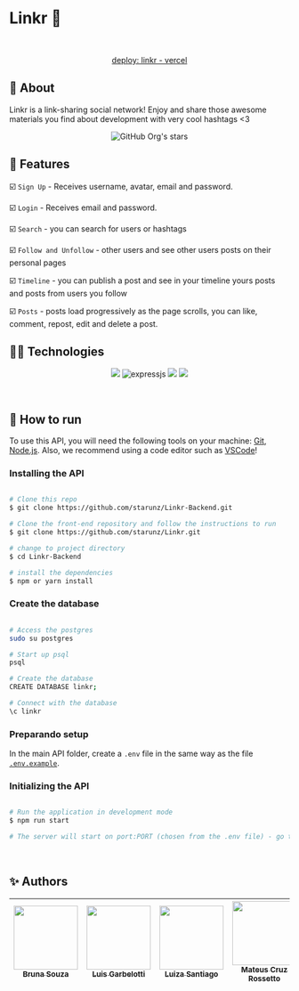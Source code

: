 <h1 >  Linkr  🔗  &nbsp  </h1><br>

 <p align="center"><a  href="https://linkr-drab.vercel.app/">deploy: linkr - vercel</a></p>


##  :link: About

Linkr is a link-sharing social network! Enjoy and share those awesome materials you find about development with very cool hashtags <3

<div align="center">

![GitHub Org's stars](https://img.shields.io/github/stars/lusntgo?style=social)

</div>


## :hammer: Features

:ballot_box_with_check: `Sign Up` - Receives username, avatar, email and password.

:ballot_box_with_check: `Login` - Receives email and password.

:ballot_box_with_check: `Search` - you can search for users or hashtags

:ballot_box_with_check: `Follow and Unfollow` - other users and see other users posts on their personal pages

:ballot_box_with_check: `Timeline` - you can publish a post and see in your timeline yours posts and posts from users you follow

:ballot_box_with_check: `Posts` - posts load progressively as the page scrolls, you can like, comment, repost, edit and delete a post.
## :woman_technologist: Technologies

<p align="center">
<img src="https://img.shields.io/badge/JavaScript-F7DF1E?style=for-the-badge&logo=javascript&logoColor=black" />
 <img alt="expressjs" src="https://img.shields.io/badge/Express.js-000000?style=for-the-badge&logo=express&logoColor=white"/>
<img src="https://img.shields.io/badge/Node.js-43853D?style=for-the-badge&logo=node.js&logoColor=white" />
<img src="https://img.shields.io/badge/PostgreSQL-316192?style=for-the-badge&logo=postgresql&logoColor=white" />

</p>
<br>  

## :tada: How to run

To use this API, you will need the following tools on your machine:
[Git](https://git-scm.com), [Node.js](https://nodejs.org/en/). 
Also, we recommend using a code editor such as  [VSCode](https://code.visualstudio.com/)!


### Installing the API
```bash

# Clone this repo
$ git clone https://github.com/starunz/Linkr-Backend.git

# Clone the front-end repository and follow the instructions to run
$ git clone https://github.com/starunz/Linkr.git

# change to project directory
$ cd Linkr-Backend

# install the dependencies
$ npm or yarn install 

```

### Create the database

```bash

# Access the postgres
sudo su postgres

# Start up psql 
psql

# Create the database
CREATE DATABASE linkr;

# Connect with the database
\c linkr


```


### Preparando setup
In the main API folder, create a `.env` file in the same way as the file [`.env.example`](https://github.com/starunz/Linkr-Backend/blob/main/.env.example).

### Initializing the API
```bash

# Run the application in development mode
$ npm run start

# The server will start on port:PORT (chosen from the .env file) - go to <http://localhost:PORT>

```

<br/>

## :sparkles: Authors

| [<img src="https://avatars.githubusercontent.com/starunz" width=115><br><sub>Bruna Souza</sub>](https://github.com/starunz) |  [<img src="https://avatars.githubusercontent.com/luis-garbelotti" width=115><br><sub>Luis Garbelotti</sub>](https://github.com/luis-garbelotti) |  [<img src="https://avatars.githubusercontent.com/lusntgo" width=115><br><sub>Luiza Santiago</sub></sub>](https://github.com/lusntgo) |  [<img src="https://avatars.githubusercontent.com/Mateusr337" width=115><br><sub>Mateus Cruz Rossetto</sub>](https://github.com/Mateusr337) |  [<img src="https://avatars.githubusercontent.com/thalesor" width=115><br><sub>Thales de Oliveira Ruano</sub>](https://github.com/thalesor) 
| :---: | :---: | :---: | :---: | :---: |
